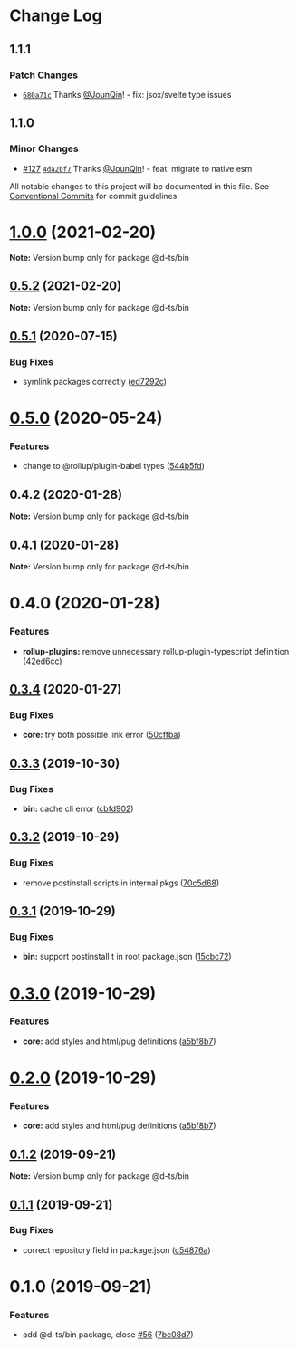 # Change Log

## 1.1.1

### Patch Changes

- [`680a71c`](https://github.com/rx-ts/types/commit/680a71c4cfcd3a9521f8a18ff777ad43fdea5bb5) Thanks [@JounQin](https://github.com/JounQin)! - fix: jsox/svelte type issues

## 1.1.0

### Minor Changes

- [#127](https://github.com/rx-ts/types/pull/127) [`4da2bf7`](https://github.com/rx-ts/types/commit/4da2bf7e1f185b0889bf68bb5158d1c2277e246a) Thanks [@JounQin](https://github.com/JounQin)! - feat: migrate to native esm

All notable changes to this project will be documented in this file.
See [Conventional Commits](https://conventionalcommits.org) for commit guidelines.

# [1.0.0](https://github.com/rx-ts/types/compare/@d-ts/bin@0.5.2...@d-ts/bin@1.0.0) (2021-02-20)

**Note:** Version bump only for package @d-ts/bin

## [0.5.2](https://github.com/rx-ts/types/compare/@d-ts/bin@0.5.1...@d-ts/bin@0.5.2) (2021-02-20)

**Note:** Version bump only for package @d-ts/bin

## [0.5.1](https://github.com/rx-ts/types/compare/@d-ts/bin@0.5.0...@d-ts/bin@0.5.1) (2020-07-15)

### Bug Fixes

- symlink packages correctly ([ed7292c](https://github.com/rx-ts/types/commit/ed7292c2e3c925033081742b97c234e90aadeb0c))

# [0.5.0](https://github.com/rx-ts/types/compare/@d-ts/bin@0.4.2...@d-ts/bin@0.5.0) (2020-05-24)

### Features

- change to @rollup/plugin-babel types ([544b5fd](https://github.com/rx-ts/types/commit/544b5fdcb44a2c6c63ba9391752bef8affad4711))

## 0.4.2 (2020-01-28)

**Note:** Version bump only for package @d-ts/bin

## 0.4.1 (2020-01-28)

**Note:** Version bump only for package @d-ts/bin

# 0.4.0 (2020-01-28)

### Features

- **rollup-plugins:** remove unnecessary rollup-plugin-typescript definition ([42ed6cc](https://github.com/rx-ts/types/commit/42ed6cca2c473a463035c105760428d96dca0a75))

## [0.3.4](https://github.com/rx-ts/types/compare/@d-ts/bin@0.3.3...@d-ts/bin@0.3.4) (2020-01-27)

### Bug Fixes

- **core:** try both possible link error ([50cffba](https://github.com/rx-ts/types/commit/50cffba3a6b29ca0913e0922e7f3b80759dd7a30))

## [0.3.3](https://github.com/rx-ts/types/compare/@d-ts/bin@0.3.2...@d-ts/bin@0.3.3) (2019-10-30)

### Bug Fixes

- **bin:** cache cli error ([cbfd902](https://github.com/rx-ts/types/commit/cbfd9023ec7b1a0005af10ec03cd8d8e420ea072))

## [0.3.2](https://github.com/rx-ts/types/compare/@d-ts/bin@0.3.1...@d-ts/bin@0.3.2) (2019-10-29)

### Bug Fixes

- remove postinstall scripts in internal pkgs ([70c5d68](https://github.com/rx-ts/types/commit/70c5d68190df3b4ec9e323119d8acabc320579e9))

## [0.3.1](https://github.com/rx-ts/types/compare/@d-ts/bin@0.3.0...@d-ts/bin@0.3.1) (2019-10-29)

### Bug Fixes

- **bin:** support postinstall t in root package.json ([15cbc72](https://github.com/rx-ts/types/commit/15cbc72c7da8283246627a401d0b19fcb52c0771))

# [0.3.0](https://github.com/rx-ts/types/compare/@d-ts/bin@0.1.2...@d-ts/bin@0.3.0) (2019-10-29)

### Features

- **core:** add styles and html/pug definitions ([a5bf8b7](https://github.com/rx-ts/types/commit/a5bf8b7fabcfde59372a68ade0944036b17e526a))

# [0.2.0](https://github.com/rx-ts/types/compare/@d-ts/bin@0.1.2...@d-ts/bin@0.2.0) (2019-10-29)

### Features

- **core:** add styles and html/pug definitions ([a5bf8b7](https://github.com/rx-ts/types/commit/a5bf8b7fabcfde59372a68ade0944036b17e526a))

## [0.1.2](https://github.com/rx-ts/types/compare/@d-ts/bin@0.1.1...@d-ts/bin@0.1.2) (2019-09-21)

**Note:** Version bump only for package @d-ts/bin

## [0.1.1](https://github.com/rx-ts/types/compare/@d-ts/bin@0.1.0...@d-ts/bin@0.1.1) (2019-09-21)

### Bug Fixes

- correct repository field in package.json ([c54876a](https://github.com/rx-ts/types/commit/c54876a))

# 0.1.0 (2019-09-21)

### Features

- add @d-ts/bin package, close [#56](https://github.com/rx-ts/types/issues/56) ([7bc08d7](https://github.com/rx-ts/types/commit/7bc08d7))
